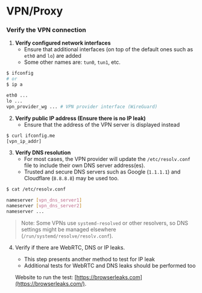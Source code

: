 # VPN/Proxy

### Verify the VPN connection



1. **Verify configured network interfaces**
   * Ensure that additional interfaces (on top of the default ones such as `eth0` and `lo`) are added
   * Some other names are: `tun0`, `tun1`, etc.

```bash
$ ifconfig
# or
$ ip a

eth0 ...
lo ...
vpn_provider_wg ... # VPN provider interface (WireGuard)
```



2. **Verify public IP address (Ensure there is no IP leak)**
   * Ensure that the address of the VPN server is displayed instead

```bash
$ curl ifconfig.me
[vpn_ip_addr]
```



3. **Verify DNS resolution**
   * For most cases, the VPN provider will update the `/etc/resolv.conf` file to include their own DNS server address(es).
   * Trusted and secure DNS servers such as Google (`1.1.1.1`) and Cloudflare (`8.8.8.8`) may be used too.

```bash
$ cat /etc/resolv.conf

nameserver [vpn_dns_server1]
nameserver [vpn_dns_server2]
nameserver ...
```

> Note: Some VPNs use `systemd-resolved` or other resolvers, so DNS settings might be managed elsewhere (`/run/systemd/resolve/resolv.conf`).



4.  Verify if there are WebRTC, DNS or IP leaks.

    * This step presents another method to test for IP leak
    * Additional tests for WebRTC and DNS leaks should be performed too

    Website to run the test: [https://browserleaks.com](https://browserleaks.com/).

